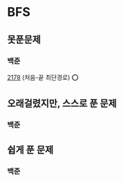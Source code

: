 # BFS

## 못푼문제
### 백준
[2178](https://www.acmicpc.net/problem/2178) (처음-끝 최단경로) :o: <br>

## 오래걸렸지만, 스스로 푼 문제
### 백준

## 쉽게 푼 문제
### 백준
